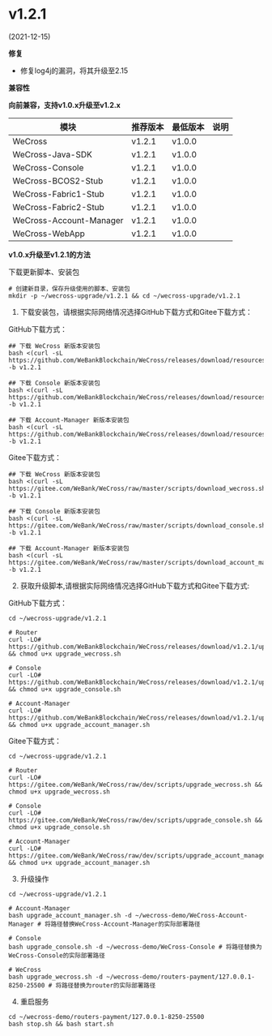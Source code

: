 # v1.2.1

(2021-12-15)

**修复**

* 修复log4j的漏洞，将其升级至2.15

**兼容性**

**向前兼容，支持v1.0.x升级至v1.2.x**

|      模块             | 推荐版本     |    最低版本     |   说明      |
| ---------------------| ------------| ---------------|-------------|
| WeCross              | v1.2.1  |    v1.0.0     |              |
| WeCross-Java-SDK     | v1.2.1 |    v1.0.0       |           |
| WeCross-Console      | v1.2.1 |    v1.0.0      |            |
| WeCross-BCOS2-Stub   | v1.2.1 |     v1.0.0      |           |
| WeCross-Fabric1-Stub | v1.2.1 |      v1.0.0      |          |
| WeCross-Fabric2-Stub | v1.2.1 |      v1.0.0      |          |
| WeCross-Account-Manager | v1.2.1 |   v1.0.0      |             |
| WeCross-WebApp       | v1.2.1 |      v1.0.0     |           |

**v1.0.x升级至v1.2.1的方法**

下载更新脚本、安装包

```shell
# 创建新目录，保存升级使用的脚本、安装包
mkdir -p ~/wecross-upgrade/v1.2.1 && cd ~/wecross-upgrade/v1.2.1
```

1. 下载安装包，请根据实际网络情况选择GitHub下载方式和Gitee下载方式：

GitHub下载方式：

```shell
## 下载 WeCross 新版本安装包
bash <(curl -sL https://github.com/WeBankBlockchain/WeCross/releases/download/resources/download_wecross.sh) -b v1.2.1

## 下载 Console 新版本安装包
bash <(curl -sL https://github.com/WeBankBlockchain/WeCross/releases/download/resources/download_console.sh) -b v1.2.1

## 下载 Account-Manager 新版本安装包
bash <(curl -sL https://github.com/WeBankBlockchain/WeCross/releases/download/resources/download_account_manager.sh) -b v1.2.1
```

Gitee下载方式：

```shell
## 下载 WeCross 新版本安装包
bash <(curl -sL https://gitee.com/WeBank/WeCross/raw/master/scripts/download_wecross.sh) -b v1.2.1

## 下载 Console 新版本安装包
bash <(curl -sL https://gitee.com/WeBank/WeCross/raw/master/scripts/download_console.sh) -b v1.2.1

## 下载 Account-Manager 新版本安装包
bash <(curl -sL https://gitee.com/WeBank/WeCross/raw/master/scripts/download_account_manager.sh) -b v1.2.1
```

2. 获取升级脚本,请根据实际网络情况选择GitHub下载方式和Gitee下载方式:

GitHub下载方式：

```shell
cd ~/wecross-upgrade/v1.2.1

# Router
curl -LO# https://github.com/WeBankBlockchain/WeCross/releases/download/v1.2.1/upgrade_wecross.sh && chmod u+x upgrade_wecross.sh

# Console
curl -LO# https://github.com/WeBankBlockchain/WeCross/releases/download/v1.2.1/upgrade_console.sh && chmod u+x upgrade_console.sh

# Account-Manager
curl -LO# https://github.com/WeBankBlockchain/WeCross/releases/download/v1.2.1/upgrade_account_manager.sh && chmod u+x upgrade_account_manager.sh
```

Gitee下载方式：

```shell
cd ~/wecross-upgrade/v1.2.1

# Router
curl -LO# https://gitee.com/WeBank/WeCross/raw/dev/scripts/upgrade_wecross.sh && chmod u+x upgrade_wecross.sh

# Console
curl -LO# https://gitee.com/WeBank/WeCross/raw/dev/scripts/upgrade_console.sh && chmod u+x upgrade_console.sh

# Account-Manager
curl -LO# https://gitee.com/WeBank/WeCross/raw/dev/scripts/upgrade_account_manager.sh && chmod u+x upgrade_account_manager.sh
```

3. 升级操作

```shell
cd ~/wecross-upgrade/v1.2.1

# Account-Manager
bash upgrade_account_manager.sh -d ~/wecross-demo/WeCross-Account-Manager # 将路径替换WeCross-Account-Manager的实际部署路径

# Console
bash upgrade_console.sh -d ~/wecross-demo/WeCross-Console # 将路径替换为WeCross-Console的实际部署路径

# WeCross
bash upgrade_wecross.sh -d ~/wecross-demo/routers-payment/127.0.0.1-8250-25500 # 将路径替换为router的实际部署路径

```

4. 重启服务

```shell
cd ~/wecross-demo/routers-payment/127.0.0.1-8250-25500
bash stop.sh && bash start.sh
```
